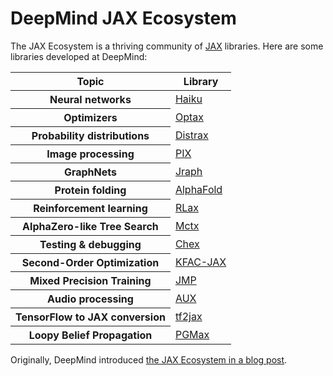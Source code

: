 # DeepMind JAX Ecosystem

The JAX Ecosystem is a thriving community of
[JAX](https://github.com/google/jax) libraries. Here are some libraries
developed at DeepMind:

<table>
  <thead>
    <tr>
      <th><strong>Topic</strong></th>
      <th><strong>Library</strong></th>
    </tr>
  </thead>
  <tbody>
    <tr>
      <th>Neural networks</th>
      <td><a href="https://github.com/deepmind/dm-haiku">Haiku</a></td>
    </tr>
    <tr>
      <th>Optimizers</th>
      <td><a href="https://github.com/deepmind/optax">Optax</a></td>
    </tr>
    <tr>
      <th>Probability distributions</th>
      <td><a href="https://github.com/deepmind/distrax">Distrax</a></td>
    </tr>
    <tr>
      <th>Image processing</th>
      <td><a href="https://github.com/deepmind/dm_pix">PIX</a></td>
    </tr>
    <tr>
      <th>GraphNets</th>
      <td><a href="https://github.com/deepmind/jraph">Jraph</a></td>
    </tr>
    <tr>
      <th>Protein folding</th>
      <td><a href="https://github.com/deepmind/alphafold">AlphaFold</a></td>
    </tr>
    <tr>
      <th>Reinforcement learning</th>
      <td><a href="https://github.com/deepmind/rlax">RLax</a></td>
    </tr>
    <tr>
      <th>AlphaZero-like Tree Search</th>
      <td><a href="https://github.com/deepmind/mctx">Mctx</a></td>
    </tr>
    <tr>
      <th>Testing & debugging</th>
      <td><a href="https://github.com/deepmind/chex">Chex</a></td>
    </tr>
    <tr>
      <th>Second-Order Optimization</th>
      <td><a href="https://github.com/deepmind/kfac-jax">KFAC-JAX</a></td>
    </tr>
    <tr>
      <th>Mixed Precision Training</th>
      <td><a href="https://github.com/deepmind/jmp">JMP</a></td>
    </tr>
    <tr>
      <th>Audio processing</th>
      <td><a href="https://github.com/deepmind/aux">AUX</a></td>
    </tr>
    <tr>
      <th>TensorFlow to JAX conversion</th>
      <td><a href="https://github.com/deepmind/tf2jax">tf2jax</a></td>
    </tr>
    <tr>
      <th>Loopy Belief Propagation</th>
      <td><a href="https://github.com/deepmind/pgmax">PGMax</a></td>
    </tr>
  </tbody>
</table>

Originally, DeepMind introduced [the JAX Ecosystem in a blog post](https://www.deepmind.com/blog/using-jax-to-accelerate-our-research).
